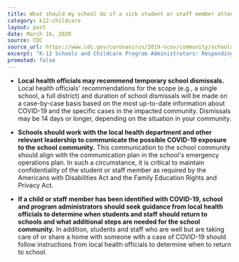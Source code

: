 ```yaml
---
title: What should my school do if a sick student or staff member attended school before being diagnosed with COVID-19?
category: k12-childcare
layout: post
date: March 16, 2020
source: CDC
source_url: https://www.cdc.gov/coronavirus/2019-ncov/community/schools-childcare/schools-faq.html
excerpt: "K-12 Schools and Childcare Program Administrators: Responding To Confirmed COVID-19 Cases"
promoted: false
---
```


* **Local health officials may recommend temporary school dismissals.** Local health officials' recommendations for the scope (e.g., a single school, a full district) and duration of school dismissals will be made on a case-by-case basis based on the most up-to-date information about COVID-19 and the specific cases in the impacted community. Dismissals may be 14 days or longer, depending on the situation in your community.

* **Schools should work with the local health department and other relevant leadership to communicate the possible COVID-19 exposure to the school community.** This communication to the school community should align with the communication plan in the school's emergency operations plan. In such a circumstance, it is critical to maintain confidentiality of the student or staff member as required by the Americans with Disabilities Act and the Family Education Rights and Privacy Act.

* **If a child or staff member has been identified with COVID-19, school and program administrators should seek guidance from local health officials to determine when students and staff should return to schools and what additional steps are needed for the school community.** In addition, students and staff who are well but are taking care of or share a home with someone with a case of COVID-19 should follow instructions from local health officials to determine when to return to school.
